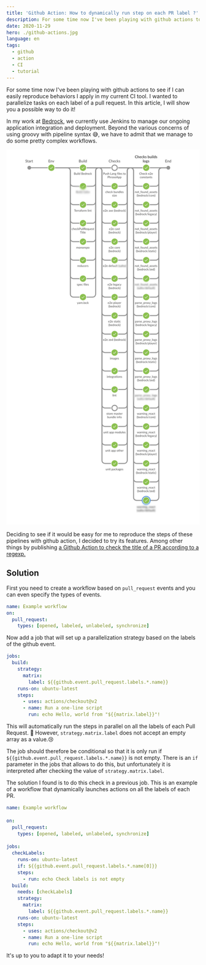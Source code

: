 ```yaml
---
title: 'Github Action: How to dynamically run step on each PR label ?'
description: For some time now I've been playing with github actions to see if I can easily reproduce behaviors I apply in my current CI tool. I wanted to parallelize tasks on each label of a pull request.
date: 2020-11-29
hero: ./github-actions.jpg
language: en
tags:
  - github
  - action
  - CI
  - tutorial
---
```


For some time now I've been playing with github actions to see if I can easily reproduce behaviors I apply in my current CI tool.
I wanted to parallelize tasks on each label of a pull request.
In this article, I will show you a possible way to do it!

In my work at [Bedrock](https://www.bedrockstreaming.com/), we currently use Jenkins to manage our ongoing application integration and deployment.
Beyond the various concerns of using groovy with pipeline syntax 😅, we have to admit that we manage to do some pretty complex workflows.

![example of complex Continous Integration workflow](./ci.jpg)

Deciding to see if it would be easy for me to reproduce the steps of these pipelines with github action, I decided to try its features.
Among other things by publishing [a Github Action to check the title of a PR according to a regexp.](https://github.com/Slashgear/action-check-pr-title)

## Solution

First you need to create a workflow based on `pull_request` events and you can even specify the types of events.

```yaml
name: Example workflow
on:
  pull_request:
    types: [opened, labeled, unlabeled, synchronize]
```

Now add a job that will set up a parallelization strategy based on the labels of the github event.

```yaml
jobs:
  build:
    strategy:
      matrix:
        label: ${{github.event.pull_request.labels.*.name}}
    runs-on: ubuntu-latest
    steps:
      - uses: actions/checkout@v2
      - name: Run a one-line script
        run: echo Hello, world from "${{matrix.label}}"!
```

This will automatically run the steps in parallel on all the labels of each Pull Request. 🎉
However, `strategy.matrix.label` does not accept an empty array as a value.😢

The job should therefore be conditional so that it is only run if `${{github.event.pull_request.labels.*.name}}` is not empty.
There is an `if` parameter in the jobs that allows to do this, but unfortunately it is interpreted after checking the value of `strategy.matrix.label`.

The solution I found is to do this check in a previous job.
This is an example of a workflow that dynamically launches actions on all the labels of each PR.

```yaml
name: Example workflow

on:
  pull_request:
    types: [opened, labeled, unlabeled, synchronize]

jobs:
  checkLabels:
    runs-on: ubuntu-latest
    if: ${{github.event.pull_request.labels.*.name[0]}}
    steps:
      - run: echo Check labels is not empty
  build:
    needs: [checkLabels]
    strategy:
      matrix:
        label: ${{github.event.pull_request.labels.*.name}}
    runs-on: ubuntu-latest
    steps:
      - uses: actions/checkout@v2
      - name: Run a one-line script
        run: echo Hello, world from "${{matrix.label}}"!
```

It's up to you to adapt it to your needs!
